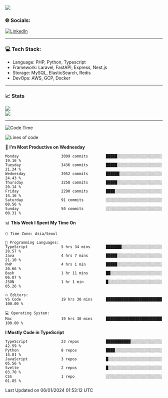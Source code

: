 <!--[![](https://visitcount.itsvg.in/api?id=jin-wk&icon=7&color=12)](https://visitcount.itsvg.in)-->
<!--[![Hits](https://hits.seeyoufarm.com/api/count/incr/badge.svg?url=https%3A%2F%2Fgithub.com%2Fjin-wk&count_bg=%235F625C&title_bg=%23555555&icon=github.svg&icon_color=%23E7E7E7&title=Hits&edge_flat=false)](https://hits.seeyoufarm.com)-->
![](https://komarev.com/ghpvc/?username=jin-wk&color=lightgrey&style=for-the-badge)

### 🌐 Socials:
[![LinkedIn](https://img.shields.io/badge/LinkedIn-%230077B5.svg?logo=linkedin&logoColor=white)](https://linkedin.com/in/jinwook-lee-242625241) 

---

### 💻 Tech Stack:
  - Language: PHP, Python, Typescript
  - Framework: Laravel, FastAPI, Express, Nest.js
  - Storage: MySQL, ElasticSearch, Redis
  - DevOps: AWS, GCP, Docker

---

### 📈 Stats
![](https://github-readme-stats.vercel.app/api?username=jin-wk&theme=dark&hide_border=true&include_all_commits=true&count_private=true)<br/>
![](https://github-readme-streak-stats.herokuapp.com/?user=jin-wk&theme=dark&hide_border=true)<br/>

---

<!--START_SECTION:waka-->
![Code Time](http://img.shields.io/badge/Code%20Time-1%2C095%20hrs%2033%20mins-blue)

![Lines of code](https://img.shields.io/badge/From%20Hello%20World%20I%27ve%20Written-3.2%20million%20lines%20of%20code-blue)

📅 **I'm Most Productive on Wednesday** 

```text
Monday                   3099 commits        █████░░░░░░░░░░░░░░░░░░░░   19.16 % 
Tuesday                  3436 commits        █████░░░░░░░░░░░░░░░░░░░░   21.24 % 
Wednesday                3952 commits        ██████░░░░░░░░░░░░░░░░░░░   24.43 % 
Thursday                 3258 commits        █████░░░░░░░░░░░░░░░░░░░░   20.14 % 
Friday                   2290 commits        ████░░░░░░░░░░░░░░░░░░░░░   14.16 % 
Saturday                 91 commits          ░░░░░░░░░░░░░░░░░░░░░░░░░   00.56 % 
Sunday                   50 commits          ░░░░░░░░░░░░░░░░░░░░░░░░░   00.31 % 
```


📊 **This Week I Spent My Time On** 

```text
🕑︎ Time Zone: Asia/Seoul

💬 Programming Languages: 
TypeScript               5 hrs 34 mins       ███████░░░░░░░░░░░░░░░░░░   28.57 % 
Java                     4 hrs 7 mins        █████░░░░░░░░░░░░░░░░░░░░   21.10 % 
PHP                      4 hrs 1 min         █████░░░░░░░░░░░░░░░░░░░░   20.66 % 
Bash                     1 hr 11 mins        ██░░░░░░░░░░░░░░░░░░░░░░░   06.07 % 
JSON                     1 hr 1 min          █░░░░░░░░░░░░░░░░░░░░░░░░   05.26 % 

🔥 Editors: 
VS Code                  19 hrs 30 mins      █████████████████████████   100.00 % 

💻 Operating System: 
Mac                      19 hrs 30 mins      █████████████████████████   100.00 % 
```

**I Mostly Code in TypeScript** 

```text
TypeScript               23 repos            ███████████░░░░░░░░░░░░░░   42.59 % 
Python                   8 repos             ████░░░░░░░░░░░░░░░░░░░░░   14.81 % 
JavaScript               3 repos             █░░░░░░░░░░░░░░░░░░░░░░░░   05.56 % 
Svelte                   2 repos             █░░░░░░░░░░░░░░░░░░░░░░░░   03.70 % 
CSS                      1 repo              ░░░░░░░░░░░░░░░░░░░░░░░░░   01.85 % 
```




 Last Updated on 06/01/2024 01:53:12 UTC
<!--END_SECTION:waka-->
